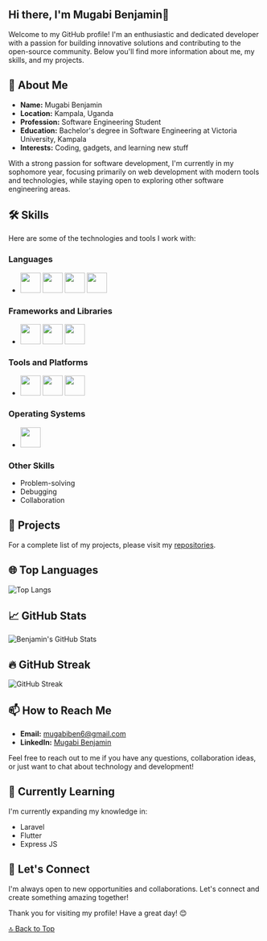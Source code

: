 ## Hi there, I'm Mugabi Benjamin👋

Welcome to my GitHub profile! I'm an enthusiastic and dedicated developer with a passion for building innovative solutions and contributing to the open-source community. Below you'll find more information about me, my skills, and my projects.

## 🚀 About Me

- **Name:** Mugabi Benjamin
- **Location:** Kampala, Uganda
- **Profession:** Software Engineering Student
- **Education:** Bachelor's degree in Software Engineering at Victoria University, Kampala
- **Interests:** Coding, gadgets, and learning new stuff

With a strong passion for software development, I'm currently in my sophomore year, focusing primarily on web development with modern tools and technologies, while staying open to exploring other software engineering areas.

## 🛠️ Skills

Here are some of the technologies and tools I work with:

### Languages

- <img src="https://cdn.jsdelivr.net/gh/devicons/devicon/icons/javascript/javascript-original.svg" width="40" height="40" />
  <img src="https://cdn.jsdelivr.net/gh/devicons/devicon/icons/php/php-original.svg" width="40" height="40" />
  <img src="https://cdn.jsdelivr.net/gh/devicons/devicon/icons/css3/css3-original.svg" width="40" height="40" />
  <img src="https://cdn.jsdelivr.net/gh/devicons/devicon/icons/dart/dart-original.svg" width="40" height="40" />

### Frameworks and Libraries

- <img src="https://upload.wikimedia.org/wikipedia/commons/d/d5/Tailwind_CSS_Logo.svg" width="40" height="40" />
  <img src="https://cdn.jsdelivr.net/gh/devicons/devicon/icons/bootstrap/bootstrap-original.svg" width="40" height="40" />
  <img src="https://cdn.jsdelivr.net/gh/devicons/devicon/icons/react/react-original.svg" width="40" height="40" />

### Tools and Platforms

- <img src="https://cdn.jsdelivr.net/gh/devicons/devicon/icons/mysql/mysql-original.svg" width="40" height="40" />
  <img src="https://cdn.jsdelivr.net/gh/devicons/devicon/icons/postgresql/postgresql-original.svg" width="40" height="40" />
  <img src="https://cdn.jsdelivr.net/gh/devicons/devicon/icons/git/git-original.svg" width="40" height="40" />

### Operating Systems

- <img src="https://cdn.jsdelivr.net/gh/devicons/devicon/icons/ubuntu/ubuntu-original.svg" width="40" height="40" />

### Other Skills

- Problem-solving
- Debugging
- Collaboration

## 🔭 Projects

For a complete list of my projects, please visit my [repositories](https://github.com/mugabiBenjamin?tab=repositories).

## 🌐 Top Languages

![Top Langs](https://github-readme-stats.vercel.app/api/top-langs/?username=mugabiBenjamin&layout=compact&theme=dark)

## 📈 GitHub Stats

![Benjamin's GitHub Stats](https://github-readme-stats.vercel.app/api?username=mugabiBenjamin&show_icons=true&theme=dark)

## 🔥 GitHub Streak

![GitHub Streak](https://github-readme-streak-stats.herokuapp.com/?user=mugabiBenjamin&theme=dark)

## 📫 How to Reach Me

- **Email:** mugabiben6@gmail.com
- **LinkedIn:** [Mugabi Benjamin](https://www.linkedin.com/in/mugabi-benjamin-156603224/)

Feel free to reach out to me if you have any questions, collaboration ideas, or just want to chat about technology and development!

## 🌱 Currently Learning

I'm currently expanding my knowledge in:

- Laravel
- Flutter
- Express JS

## 💬 Let's Connect

I'm always open to new opportunities and collaborations. Let's connect and create something amazing together!

Thank you for visiting my profile! Have a great day! 😊

[🔝 Back to Top](#hi-there-im-mugabi-benjamin)
